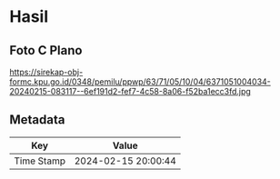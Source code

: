 # Hasil

## Foto C Plano

https://sirekap-obj-formc.kpu.go.id/0348/pemilu/ppwp/63/71/05/10/04/6371051004034-20240215-083117--6ef191d2-fef7-4c58-8a06-f52ba1ecc3fd.jpg


## Metadata

| Key        | Value               |
| ---------- | ------------------- |
| Time Stamp | 2024-02-15 20:00:44 |



